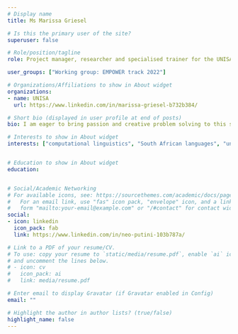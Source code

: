 ```yaml
---
# Display name
title: Ms Marissa Griesel

# Is this the primary user of the site?
superuser: false

# Role/position/tagline
role: Project manager, researcher and specialised trainer for the UNISA node of SADiLaR 

user_groups: ["Working group: EMPOWER track 2022"]

# Organizations/Affiliations to show in About widget
organizations:
- name: UNISA
  url: https://www.linkedin.com/in/marissa-griesel-b732b384/

# Short bio (displayed in user profile at end of posts)
bio: I am eager to bring passion and creative problem solving to this space and am interested in growing my own skills as well. My professional interests include computational linguistics applications for South African languages and I am currently involved in the development of the African Wordnet as well as a multilingual termbank focussing on linguistic terms for university students. It is important to me that we empower people by giving access to information in their own languages and build the lesser-resourced languages piece by piece in a truly South African way - with colour and flair. 

# Interests to show in About widget
interests: ["computational linguistics", "South African languages", "under-resourced languages"]


# Education to show in About widget
education:


# Social/Academic Networking
# For available icons, see: https://sourcethemes.com/academic/docs/page-builder/#icons
#   For an email link, use "fas" icon pack, "envelope" icon, and a link in the
#   form "mailto:your-email@example.com" or "/#contact" for contact widget.
social:
- icon: linkedin
  icon_pack: fab
  link: https://www.linkedin.com/in/neo-putini-103b787a/

# Link to a PDF of your resume/CV.
# To use: copy your resume to `static/media/resume.pdf`, enable `ai` icons in `params.toml`, 
# and uncomment the lines below.
# - icon: cv
#   icon_pack: ai
#   link: media/resume.pdf

# Enter email to display Gravatar (if Gravatar enabled in Config)
email: ""

# Highlight the author in author lists? (true/false)
highlight_name: false
---
```



